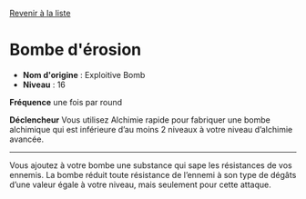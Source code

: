 [Revenir à la liste](list.md)

# Bombe d'érosion

 * **Nom d'origine** : Exploitive Bomb
 * **Niveau** : 16


<p><strong>Fréquence</strong> une fois par round</p>
<p><strong>Déclencheur</strong> Vous utilisez Alchimie rapide pour fabriquer une bombe alchimique qui est inférieure d’au moins 2 niveaux à votre niveau d’alchimie avancée.</p>
<hr>
<p>Vous ajoutez à votre bombe une substance qui sape les résistances de vos ennemis. La bombe réduit toute résistance de l’ennemi à son type de dégâts d’une valeur égale à votre niveau, mais seulement pour cette attaque.</p>